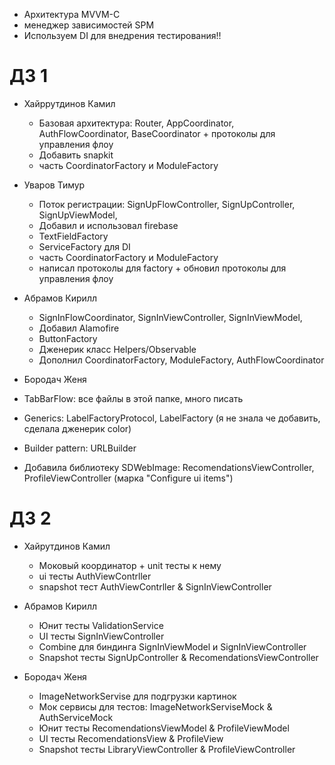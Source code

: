 - Архитектура MVVM-C
- менеджер зависимостей SPM
- Используем DI для внедрения тестирования!!

# ДЗ 1
 - Хайррутдинов Камил
   - Базовая архитектура: Router, AppCoordinator, AuthFlowCoordinator, BaseCoordinator + протоколы для управления флоу
   - Добавить snapkit
   - часть CoordinatorFactory и ModuleFactory

 - Уваров Тимур
   - Поток регистрации: SignUpFlowController, SignUpController, SignUpViewModel,
   - Добавил и использовал firebase
   - TextFieldFactory
   - ServiceFactory для DI
   - часть CoordinatorFactory и ModuleFactory
   - написал протоколы для factory + обновил протоколы для управления флоу
  
 - Абрамов Кирилл
   - SignInFlowCoordinator, SignInViewController, SignInViewModel,
   - Добавил Alamofire
   - ButtonFactory
   - Дженерик класс Helpers/Observable
   - Дополнил CoordinatorFactory, ModuleFactory, AuthFlowCoordinator
     
  - Бородач Женя
   - TabBarFlow: все файлы в этой папке, много писать
   - Generics: LabelFactoryProtocol, LabelFactory (я не знала че добавить, сделала дженерик color)
   - Builder pattern: URLBuilder
   - Добавила библиотеку SDWebImage: RecomendationsViewController, ProfileViewController (марка "Configure ui items")

# ДЗ 2
- Хайрутдинов Камил
  - Моковый координатор + unit тесты к нему
  - ui тесты AuthViewContrller
  - snapshot тест AuthViewContrller & SignInViewController
  
- Абрамов Кирилл
  - Юнит тесты ValidationService
  - UI тесты SignInViewController
  - Combine для биндинга SignInViewModel и SignInViewController
  - Snapshot тесты SignUpController & RecomendationsViewController
   
- Бородач Женя
  - ImageNetworkServise для подгрузки картинок
  - Мок сервисы для тестов: ImageNetworkServiseMock & AuthServiceMock
  - Юнит тесты RecomendationsViewModel & ProfileViewModel
  - UI тесты RecomendationsView & ProfileView
  - Snapshot тесты LibraryViewController & ProfileViewController
